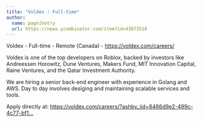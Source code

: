 ```yaml
---
title: "Voldex : Full-time"
author:
  name: pagnihotry
  url: https://news.ycombinator.com/item?id=43873510
---
```

Voldex - Full-time - Remote (Canada) - <a href="https:&#x2F;&#x2F;voldex.com&#x2F;careers&#x2F;" rel="nofollow">https:&#x2F;&#x2F;voldex.com&#x2F;careers&#x2F;</a>

Voldex is one of the top developers on Roblox, backed by investors like Andreessen Horowitz, Dune Ventures, Makers Fund, MIT Innovation Capital, Raine Ventures, and the Qatar Investment Authority.

We are hiring a senior back-end engineer with experience in Golang and AWS. Day to day involves desiging and maintaining scalable services and tools.

Apply directly at: <a href="https:&#x2F;&#x2F;voldex.com&#x2F;careers&#x2F;?ashby_jid=8466d9e2-499c-4c77-bf18-2c27729e5601" rel="nofollow">https:&#x2F;&#x2F;voldex.com&#x2F;careers&#x2F;?ashby_jid=8466d9e2-499c-4c77-bf1...</a>
<JobApplication />
